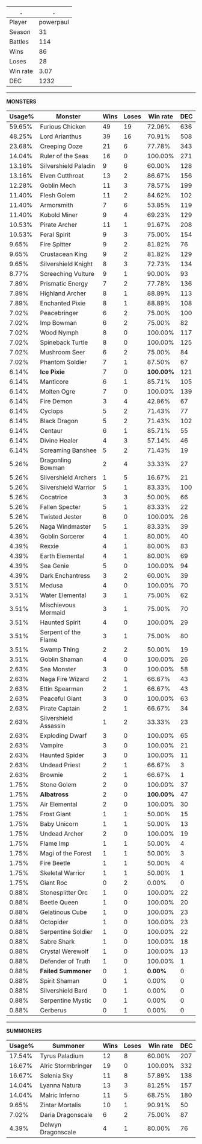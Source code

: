 .|.
|-|-
Player|powerpaul
Season|31
Battles|114
Wins|86
Loses|28
Win rate|3.07
DEC|1232

---
**MONSTERS**

Usage%|Monster|Wins|Loses|Win rate|DEC|
-|-|-|-|-|-|
59.65%|Furious Chicken|49|19|72.06%|636|
48.25%|Lord Arianthus|39|16|70.91%|508|
23.68%|Creeping Ooze|21|6|77.78%|343|
14.04%|Ruler of the Seas|16|0|100.00%|271|
13.16%|Silvershield Paladin|9|6|60.00%|128|
13.16%|Elven Cutthroat|13|2|86.67%|156|
12.28%|Goblin Mech|11|3|78.57%|199|
11.40%|Flesh Golem|11|2|84.62%|102|
11.40%|Armorsmith|7|6|53.85%|119|
11.40%|Kobold Miner|9|4|69.23%|129|
10.53%|Pirate Archer|11|1|91.67%|208|
10.53%|Feral Spirit|9|3|75.00%|154|
9.65%|Fire Spitter|9|2|81.82%|76|
9.65%|Crustacean King|9|2|81.82%|129|
9.65%|Silvershield Knight|8|3|72.73%|134|
8.77%|Screeching Vulture|9|1|90.00%|93|
7.89%|Prismatic Energy|7|2|77.78%|136|
7.89%|Highland Archer|8|1|88.89%|113|
7.89%|Enchanted Pixie|8|1|88.89%|108|
7.02%|Peacebringer|6|2|75.00%|100|
7.02%|Imp Bowman|6|2|75.00%|82|
7.02%|Wood Nymph|8|0|100.00%|117|
7.02%|Spineback Turtle|8|0|100.00%|125|
7.02%|Mushroom Seer|6|2|75.00%|84|
7.02%|Phantom Soldier|7|1|87.50%|67|
6.14%|**Ice Pixie**|7|0|**100.00%**|121|
6.14%|Manticore|6|1|85.71%|105|
6.14%|Molten Ogre|7|0|100.00%|139|
6.14%|Fire Demon|3|4|42.86%|67|
6.14%|Cyclops|5|2|71.43%|77|
6.14%|Black Dragon|5|2|71.43%|102|
6.14%|Centaur|6|1|85.71%|55|
6.14%|Divine Healer|4|3|57.14%|46|
6.14%|Screaming Banshee|5|2|71.43%|19|
5.26%|Dragonling Bowman|2|4|33.33%|27|
5.26%|Silvershield Archers|1|5|16.67%|21|
5.26%|Silvershield Warrior|5|1|83.33%|100|
5.26%|Cocatrice|3|3|50.00%|66|
5.26%|Fallen Specter|5|1|83.33%|22|
5.26%|Twisted Jester|6|0|100.00%|26|
5.26%|Naga Windmaster|5|1|83.33%|39|
4.39%|Goblin Sorcerer|4|1|80.00%|40|
4.39%|Rexxie|4|1|80.00%|83|
4.39%|Earth Elemental|4|1|80.00%|69|
4.39%|Sea Genie|5|0|100.00%|94|
4.39%|Dark Enchantress|3|2|60.00%|39|
3.51%|Medusa|4|0|100.00%|70|
3.51%|Water Elemental|3|1|75.00%|62|
3.51%|Mischievous Mermaid|3|1|75.00%|70|
3.51%|Haunted Spirit|4|0|100.00%|29|
3.51%|Serpent of the Flame|3|1|75.00%|80|
3.51%|Swamp Thing|2|2|50.00%|19|
3.51%|Goblin Shaman|4|0|100.00%|26|
2.63%|Sea Monster|3|0|100.00%|58|
2.63%|Naga Fire Wizard|2|1|66.67%|43|
2.63%|Ettin Spearman|2|1|66.67%|43|
2.63%|Peaceful Giant|3|0|100.00%|63|
2.63%|Pirate Captain|2|1|66.67%|34|
2.63%|Silvershield Assassin|1|2|33.33%|23|
2.63%|Exploding Dwarf|3|0|100.00%|65|
2.63%|Vampire|3|0|100.00%|21|
2.63%|Haunted Spider|3|0|100.00%|11|
2.63%|Undead Priest|2|1|66.67%|3|
2.63%|Brownie|2|1|66.67%|1|
1.75%|Stone Golem|2|0|100.00%|37|
1.75%|**Albatross**|2|0|**100.00%**|47|
1.75%|Air Elemental|2|0|100.00%|30|
1.75%|Frost Giant|1|1|50.00%|15|
1.75%|Baby Unicorn|1|1|50.00%|13|
1.75%|Undead Archer|2|0|100.00%|19|
1.75%|Flame Imp|1|1|50.00%|4|
1.75%|Magi of the Forest|1|1|50.00%|3|
1.75%|Fire Beetle|1|1|50.00%|4|
1.75%|Skeletal Warrior|1|1|50.00%|1|
1.75%|Giant Roc|0|2|0.00%|0|
0.88%|Stonesplitter Orc|1|0|100.00%|22|
0.88%|Beetle Queen|1|0|100.00%|20|
0.88%|Gelatinous Cube|1|0|100.00%|23|
0.88%|Octopider|1|0|100.00%|23|
0.88%|Serpentine Soldier|1|0|100.00%|22|
0.88%|Sabre Shark|1|0|100.00%|18|
0.88%|Crystal Werewolf|1|0|100.00%|13|
0.88%|Defender of Truth|1|0|100.00%|1|
0.88%|**Failed Summoner**|0|1|**0.00%**|0|
0.88%|Spirit Shaman|0|1|0.00%|0|
0.88%|Silvershield Bard|0|1|0.00%|0|
0.88%|Serpentine Mystic|0|1|0.00%|0|
0.88%|Cerberus|0|1|0.00%|0|

---
**SUMMONERS**

Usage%|Summoner|Wins|Loses|Win rate|DEC|
-|-|-|-|-|-|
17.54%|Tyrus Paladium|12|8|60.00%|207|
16.67%|Alric Stormbringer|19|0|100.00%|332|
16.67%|Selenia Sky|11|8|57.89%|138|
14.04%|Lyanna Natura|13|3|81.25%|157|
14.04%|Malric Inferno|11|5|68.75%|180|
9.65%|Zintar Mortalis|10|1|90.91%|50|
7.02%|Daria Dragonscale|6|2|75.00%|87|
4.39%|Delwyn Dragonscale|4|1|80.00%|76|
